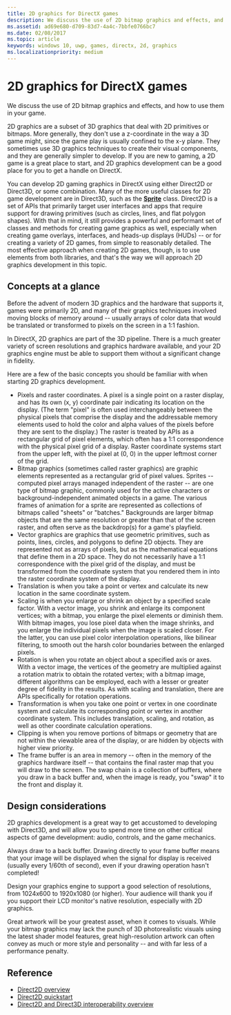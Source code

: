 ```yaml
---
title: 2D graphics for DirectX games
description: We discuss the use of 2D bitmap graphics and effects, and how to use them in your game.
ms.assetid: ad69e680-d709-83d7-4a4c-7bbfe0766bc7
ms.date: 02/08/2017
ms.topic: article
keywords: windows 10, uwp, games, directx, 2d, graphics
ms.localizationpriority: medium
---
```

# 2D graphics for DirectX games



We discuss the use of 2D bitmap graphics and effects, and how to use them in your game.

2D graphics are a subset of 3D graphics that deal with 2D primitives or bitmaps. More generally, they don't use a z-coordinate in the way a 3D game might, since the game play is usually confined to the x-y plane. They sometimes use 3D graphics techniques to create their visual components, and they are generally simpler to develop. If you are new to gaming, a 2D game is a great place to start, and 2D graphics development can be a good place for you to get a handle on DirectX.

You can develop 2D gaming graphics in DirectX using either Direct2D or Direct3D, or some combination. Many of the more useful classes for 2D game development are in Direct3D, such as the [**Sprite**](/windows/desktop/direct3d10/id3dx10sprite) class. Direct2D is a set of APIs that primarily target user interfaces and apps that require support for drawing primitives (such as circles, lines, and flat polygon shapes). With that in mind, it still provides a powerful and performant set of classes and methods for creating game graphics as well, especially when creating game overlays, interfaces, and heads-up displays (HUDs) -- or for creating a variety of 2D games, from simple to reasonably detailed. The most effective approach when creating 2D games, though, is to use elements from both libraries, and that's the way we will approach 2D graphics development in this topic.

## Concepts at a glance


Before the advent of modern 3D graphics and the hardware that supports it, games were primarily 2D, and many of their graphics techniques involved moving blocks of memory around -- usually arrays of color data that would be translated or transformed to pixels on the screen in a 1:1 fashion.

In DirectX, 2D graphics are part of the 3D pipeline. There is a much greater variety of screen resolutions and graphics hardware available, and your 2D graphics engine must be able to support them without a significant change in fidelity.

Here are a few of the basic concepts you should be familiar with when starting 2D graphics development.

-   Pixels and raster coordinates. A pixel is a single point on a raster display, and has its own (x, y) coordinate pair indicating its location on the display. (The term "pixel" is often used interchangeably between the physical pixels that comprise the display and the addressable memory elements used to hold the color and alpha values of the pixels before they are sent to the display.) The raster is treated by APIs as a rectangular grid of pixel elements, which often has a 1:1 correspondence with the physical pixel grid of a display. Raster coordinate systems start from the upper left, with the pixel at (0, 0) in the upper leftmost corner of the grid.
-   Bitmap graphics (sometimes called raster graphics) are graphic elements represented as a rectangular grid of pixel values. Sprites -- computed pixel arrays managed independent of the raster -- are one type of bitmap graphic, commonly used for the active characters or background-independent animated objects in a game. The various frames of animation for a sprite are represented as collections of bitmaps called "sheets" or "batches." Backgrounds are larger bitmap objects that are the same resolution or greater than that of the screen raster, and often serve as the backdrop(s) for a game's playfield.
-   Vector graphics are graphics that use geometric primitives, such as points, lines, circles, and polygons to define 2D objects. They are represented not as arrays of pixels, but as the mathematical equations that define them in a 2D space. They do not necessarily have a 1:1 correspondence with the pixel grid of the display, and must be transformed from the coordinate system that you rendered them in into the raster coordinate system of the display.
-   Translation is when you take a point or vertex and calculate its new location in the same coordinate system.
-   Scaling is when you enlarge or shrink an object by a specified scale factor. With a vector image, you shrink and enlarge its component vertices; with a bitmap, you enlarge the pixel elements or diminish them. With bitmap images, you lose pixel data when the image shrinks, and you enlarge the individual pixels when the image is scaled closer. For the latter, you can use pixel color interpolation operations, like bilinear filtering, to smooth out the harsh color boundaries between the enlarged pixels.
-   Rotation is when you rotate an object about a specified axis or axes. With a vector image, the vertices of the geometry are multiplied against a rotation matrix to obtain the rotated vertex; with a bitmap image, different algorithms can be employed, each with a lesser or greater degree of fidelity in the results. As with scaling and translation, there are APIs specifically for rotation operations.
-   Transformation is when you take one point or vertex in one coordinate system and calculate its corresponding point or vertex in another coordinate system. This includes translation, scaling, and rotation, as well as other coordinate calculation operations.
-   Clipping is when you remove portions of bitmaps or geometry that are not within the viewable area of the display, or are hidden by objects with higher view priority.
-   The frame buffer is an area in memory -- often in the memory of the graphics hardware itself -- that contains the final raster map that you will draw to the screen. The swap chain is a collection of buffers, where you draw in a back buffer and, when the image is ready, you "swap" it to the front and display it.

## Design considerations


2D graphics development is a great way to get accustomed to developing with Direct3D, and will allow you to spend more time on other critical aspects of game development: audio, controls, and the game mechanics.

Always draw to a back buffer. Drawing directly to your frame buffer means that your image will be displayed when the signal for display is received (usually every 1/60th of second), even if your drawing operation hasn't completed!

Design your graphics engine to support a good selection of resolutions, from 1024x600 to 1920x1080 (or higher). Your audience will thank you if you support their LCD monitor's native resolution, especially with 2D graphics.

Great artwork will be your greatest asset, when it comes to visuals. While your bitmap graphics may lack the punch of 3D photorealistic visuals using the latest shader model features, great high-resolution artwork can often convey as much or more style and personality -- and with far less of a performance penalty.

## Reference


-   [Direct2D overview](/windows/desktop/Direct2D/direct2d-overview)
-   [Direct2D quickstart](/windows/desktop/Direct2D/getting-started-with-direct2d)
-   [Direct2D and Direct3D interoperability overview](/windows/desktop/Direct2D/direct2d-and-direct3d-interoperation-overview)